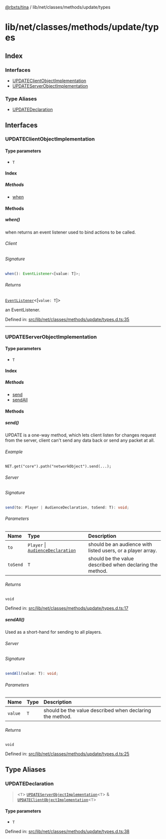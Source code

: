 [@rbxts/tina](modules.md) / lib/net/classes/methods/update/types

# lib/net/classes/methods/update/types

## Index

### Interfaces

- [UPDATEClientObjectImplementation](lib_net_classes_methods_update_types.md#updateclientobjectimplementation)
- [UPDATEServerObjectImplementation](lib_net_classes_methods_update_types.md#updateserverobjectimplementation)

### Type Aliases

- [UPDATEDeclaration](lib_net_classes_methods_update_types.md#updatedeclaration)

## Interfaces

### UPDATEClientObjectImplementation

#### Type parameters

- `T`

#### Index

##### Methods

- [when](lib_net_classes_methods_update_types.md#when)

#### Methods

##### when()

when returns an event listener used to bind actions to be called.

###### Client

###### Signature

```ts
when(): EventListener<[value: T]>;
```

###### Returns

[`EventListener`](lib_events.md#eventlistener)\<[`value: T`]\>

an EventListener.

Defined in: [src/lib/net/classes/methods/update/types.d.ts:35](https://github.com/AetherInteractiveLtd/Tina/blob/7f2c41e/src/lib/net/classes/methods/update/types.d.ts#L35)

---

### UPDATEServerObjectImplementation

#### Type parameters

- `T`

#### Index

##### Methods

- [send](lib_net_classes_methods_update_types.md#send)
- [sendAll](lib_net_classes_methods_update_types.md#sendall)

#### Methods

##### send()

UPDATE is a one-way method, which lets client listen for changes request from the server, client can't send any data back or send any packet at all.

###### Example

```
NET.get("core").path("networkObject").send(...);
```

###### Server

###### Signature

```ts
send(to: Player | AudienceDeclaration, toSend: T): void;
```

###### Parameters

| Name     | Type                                                                           | Description                                                 |
| :------- | :----------------------------------------------------------------------------- | :---------------------------------------------------------- |
| `to`     | `Player` \| [`AudienceDeclaration`](lib_audience_types.md#audiencedeclaration) | should be an audience with listed users, or a player array. |
| `toSend` | `T`                                                                            | should be the value described when declaring the method.    |

###### Returns

`void`

Defined in: [src/lib/net/classes/methods/update/types.d.ts:17](https://github.com/AetherInteractiveLtd/Tina/blob/7f2c41e/src/lib/net/classes/methods/update/types.d.ts#L17)

##### sendAll()

Used as a short-hand for sending to all players.

###### Server

###### Signature

```ts
sendAll(value: T): void;
```

###### Parameters

| Name    | Type | Description                                              |
| :------ | :--- | :------------------------------------------------------- |
| `value` | `T`  | should be the value described when declaring the method. |

###### Returns

`void`

Defined in: [src/lib/net/classes/methods/update/types.d.ts:25](https://github.com/AetherInteractiveLtd/Tina/blob/7f2c41e/src/lib/net/classes/methods/update/types.d.ts#L25)

## Type Aliases

### UPDATEDeclaration

> \<`T`\> [`UPDATEServerObjectImplementation`](lib_net_classes_methods_update_types.md#updateserverobjectimplementation)\<`T`\> & [`UPDATEClientObjectImplementation`](lib_net_classes_methods_update_types.md#updateclientobjectimplementation)\<`T`\>

#### Type parameters

- `T`

Defined in: [src/lib/net/classes/methods/update/types.d.ts:38](https://github.com/AetherInteractiveLtd/Tina/blob/7f2c41e/src/lib/net/classes/methods/update/types.d.ts#L38)
